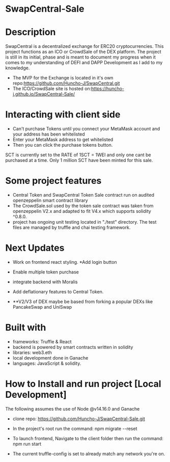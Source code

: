 # SwapCentral-Sale

# Description
SwapCentral is a decentralized exchange for ERC20 cryptocurrencies. This project functions as an ICO or CrowdSale of the DEX platform. The project is still in its initial, phase and is meant to document my progress when it comes to my  understanding of DEFI and DAPP Development as I add to my knowledge.

- The MVP for the Exchange is located in it's own repo:https://github.com/Huncho-J/SwapCentral.git
- The ICO/CrowdSale site is hosted on:https://huncho-j.github.io/SwapCentral-Sale/

# Interacting with client side
- Can't purchase Tokens until you connect your MetaMask account and your address has been whitelisted
- Enter your MetaMask address to get whitelisted
- Then you can click the purchase tokens button.

SCT is currently set to the RATE of 1SCT = 1WEI and only one cant be purchased at a time. Only 1 million SCT have been minted for this sale.
# Some project features
- Central Token and SwapCentral Token Sale contract run on audited openzeppelin smart contract library
- The CrowdSale.sol used by the token sale contract was taken from openzeppelin V2.x and adapted to fit V4.x which      supports solidity ^0.8.0.
- project has ongoing unit testing located in "./test" directory. The test files are managed by truffle and chai testing framework.
# Next Updates
- Work on frontend react styling. *Add login button
- Enable multiple token purchase
- integrate backend with Moralis
- Add deflationary features to Central Token.

- **V2/V3 of DEX maybe be based from forking a popular DEXs like PancakeSwap and UniSwap

# Built with
- frameworks: Truffle & React
- backend is powered by smart contracts written in solidity
- libraries: web3.eth
- local development done in Ganache
- languages: JavaScript & solidity.


# How to Install and run project [Local Development]
The following assumes the use of Node @v14.16.0 and Ganache

- clone repo: https://github.com/Huncho-J/SwapCentral-Sale.git
- In the project's root run the command: npm migrate --reset
- To launch frontend, Navigate to the client folder then run the command: npm run start

- The current truffle-config is set to already match any network you're on.
